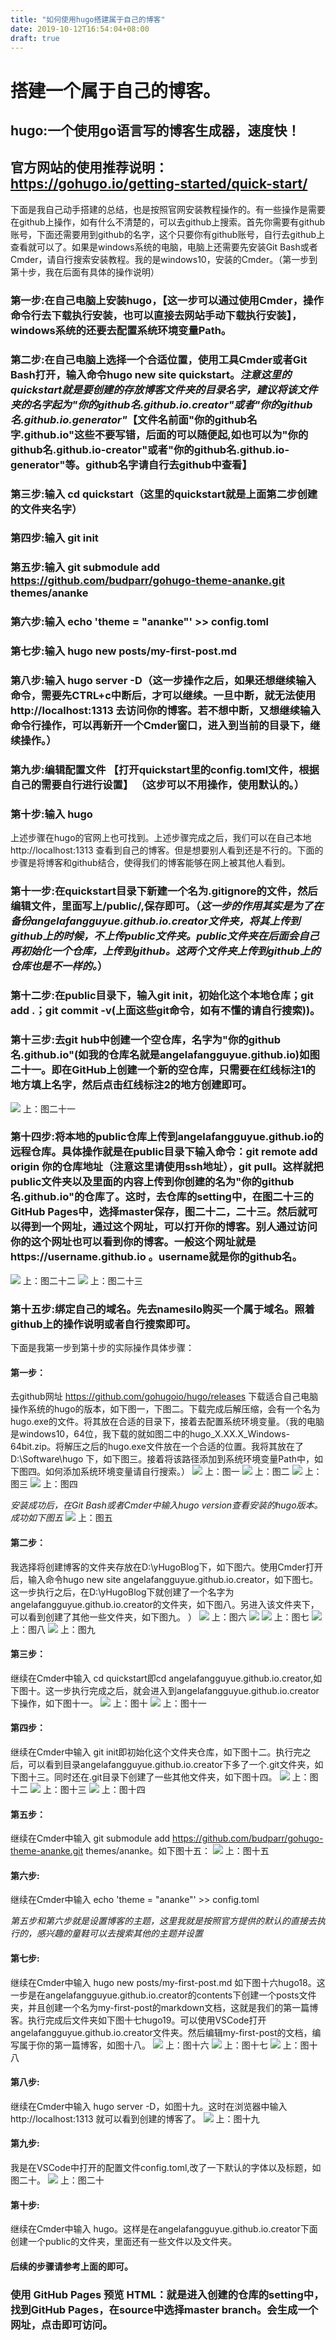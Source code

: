 ```yaml
---
title: "如何使用hugo搭建属于自己的博客"
date: 2019-10-12T16:54:04+08:00
draft: true
---
```

# 搭建一个属于自己的博客。
## hugo:一个使用go语言写的博客生成器，速度快！
## 官方网站的使用推荐说明：https://gohugo.io/getting-started/quick-start/
下面是我自己动手搭建的总结，也是按照官网安装教程操作的。有一些操作是需要在github上操作，如有什么不清楚的，可以去github上搜索。首先你需要有github账号，下面还需要用到github的名字，这个只要你有github账号，自行去github上查看就可以了。如果是windows系统的电脑，电脑上还需要先安装Git Bash或者Cmder，请自行搜索安装教程。我的是windows10，安装的Cmder。（第一步到第十步，我在后面有具体的操作说明）
### 第一步:在自己电脑上安装hugo，【这一步可以通过使用Cmder，操作命令行去下载执行安装，也可以直接去网站手动下载执行安装】，windows系统的还要去配置系统环境变量Path。
### 第二步:在自己电脑上选择一个合适位置，使用工具Cmder或者Git Bash打开，输入命令hugo new site quickstart。*注意这里的quickstart就是要创建的存放博客文件夹的目录名字，建议将该文件夹的名字起为"你的github名.github.io.creator"或者"你的github名.github.io.generator"*【文件名前面"你的github名字.github.io"这些不要写错，后面的可以随便起,如也可以为"你的github名.github.io-creator"或者"你的github名.github.io-generator"等。github名字请自行去github中查看】
### 第三步:输入 cd quickstart（这里的quickstart就是上面第二步创建的文件夹名字）
### 第四步:输入 git init
### 第五步:输入 git submodule add https://github.com/budparr/gohugo-theme-ananke.git themes/ananke
### 第六步:输入 echo 'theme = "ananke"' >> config.toml
### 第七步:输入 hugo new posts/my-first-post.md
### 第八步:输入 hugo server -D（这一步操作之后，如果还想继续输入命令，需要先CTRL+c中断后，才可以继续。一旦中断，就无法使用http://localhost:1313 去访问你的博客。若不想中断，又想继续输入命令行操作，可以再新开一个Cmder窗口，进入到当前的目录下，继续操作。）
### 第九步:编辑配置文件 【打开quickstart里的config.toml文件，根据自己的需要自行进行设置】 （这步可以不用操作，使用默认的。）
### 第十步:输入 hugo
上述步骤在hugo的官网上也可找到。上述步骤完成之后，我们可以在自己本地http://localhost:1313 查看到自己的博客。但是想要别人看到还是不行的。下面的步骤是将博客和github结合，使得我们的博客能够在网上被其他人看到。
### 第十一步:在quickstart目录下新建一个名为.gitignore的文件，然后编辑文件，里面写上/public/,保存即可。（*这一步的作用其实是为了在备份angelafangguyue.github.io.creator文件夹，将其上传到github上的时候，不上传public文件夹。public文件夹在后面会自己再初始化一个仓库，上传到github。这两个文件夹上传到github上的仓库也是不一样的。*）
### 第十二步:在public目录下，输入git init，初始化这个本地仓库；git add .；git commit -v(上面这些git命令，如有不懂的请自行搜索))。
### 第十三步:去git hub中创建一个空仓库，名字为"你的github名.github.io"(如我的仓库名就是angelafangguyue.github.io)如图二十一。即在GitHub上创建一个新的空仓库，只需要在红线标注1的地方填上名字，然后点击红线标注2的地方创建即可。
![](/images/createHugo/hugo23.PNG)
上：图二十一
### 第十四步:将本地的public仓库上传到angelafangguyue.github.io的远程仓库。具体操作就是在public目录下输入命令：git remote add origin 你的仓库地址（注意这里请使用ssh地址），git pull。这样就把public文件夹以及里面的内容上传到你创建的名为"你的github名.github.io"的仓库了。这时，去仓库的setting中，在图二十三的GitHub Pages中，选择master保存，图二十二，二十三。然后就可以得到一个网址，通过这个网址，可以打开你的博客。别人通过访问你的这个网址也可以看到你的博客。一般这个网址就是https://username.github.io 。username就是你的github名。
![](/images/createHugo/hugo24.PNG)
上：图二十二
![](/images/createHugo/hugo25.png)
上：图二十三
### 第十五步:绑定自己的域名。先去namesilo购买一个属于域名。照着github上的操作说明或者自行搜索即可。
下面是我第一步到第十步的实际操作具体步骤：
#### 第一步：
去github网址 https://github.com/gohugoio/hugo/releases 下载适合自己电脑操作系统的hugo的版本，如下图一，下图二。下载完成后解压缩，会有一个名为hugo.exe的文件。将其放在合适的目录下，接着去配置系统环境变量。（我的电脑是windows10，64位，我下载的就如图二中的hugo_X.XX.X_Windows-64bit.zip。将解压之后的hugo.exe文件放在一个合适的位置。我将其放在了D:\Software\hugo 下，如下图三。接着将该路径添加到系统环境变量Path中，如下图四。如何添加系统环境变量请自行搜索。）
![](/images/createHugo/hugo1.PNG)
上：图一
![](/images/createHugo/hugo2.PNG)
上：图二
![](/images/createHugo/hugo3.PNG)
上：图三
![](/images/createHugo/hugo4.PNG)
上：图四

*安装成功后，在Git Bash或者Cmder中输入hugo version查看安装的hugo版本。成功如下图五*
![](/images/createHugo/hugo7.png)
上：图五
#### 第二步：
我选择将创建博客的文件夹存放在D:\yHugoBlog下，如下图六。使用Cmder打开后，输入命令hugo new site angelafangguyue.github.io.creator，如下图七。这一步执行之后，在D:\yHugoBlog下就创建了一个名字为angelafangguyue.github.io.creator的文件夹，如下图八。另进入该文件夹下，可以看到创建了其他一些文件夹，如下图九。 ）
![](/images/createHugo/hugo6.png)
上：图六
![](/images/createHugo/hugo8.png)
![](/images/createHugo/hugo9.PNG)
上：图七
![](/images/createHugo/hugo10.png)
上：图八
![](/images/createHugo/hugo13.PNG)
上：图九
#### 第三步：
继续在Cmder中输入 cd quickstart即cd angelafangguyue.github.io.creator,如下图十。这一步执行完成之后，就会进入到angelafangguyue.github.io.creator下操作，如下图十一。
![](/images/createHugo/hugo11.png)
上：图十
![](/images/createHugo/hugo12.png)
上：图十一
#### 第四步：
继续在Cmder中输入 git init即初始化这个文件夹仓库，如下图十二。执行完之后，可以看到目录angelafangguyue.github.io.creator下多了一个.git文件夹，如下图十三。同时还在.git目录下创建了一些其他文件夹，如下图十四。
![](/images/createHugo/hugo14.png)
上：图十二
![](/images/createHugo/hugo15.PNG)
上：图十三
![](/images/createHugo/hugo16.PNG)
上：图十四
#### 第五步：
继续在Cmder中输入 git submodule add https://github.com/budparr/gohugo-theme-ananke.git themes/ananke。如下图十五：
![](/images/createHugo/hugo17.png)
上：图十五
#### 第六步:
继续在Cmder中输入 echo 'theme = "ananke"' >> config.toml

*第五步和第六步就是设置博客的主题，这里我就是按照官方提供的默认的直接去执行的，感兴趣的童鞋可以去搜索其他的主题并设置*
#### 第七步:
继续在Cmder中输入 hugo new posts/my-first-post.md 如下图十六hugo18。这一步是在angelafangguyue.github.io.creator的contents下创建一个posts文件夹，并且创建一个名为my-first-post的markdown文档，这就是我们的第一篇博客。执行完成后文件夹如下图十七hugo19。可以使用VSCode打开angelafangguyue.github.io.creator文件夹。然后编辑my-first-post的文档，编写属于你的第一篇博客，如图十八。
![](/images/createHugo/hugo18.png)
上：图十六
![](/images/createHugo/hugo19.PNG)
上：图十七
![](/images/createHugo/hugo20.png)
上：图十八
#### 第八步:
继续在Cmder中输入 hugo server -D，如图十九。这时在浏览器中输入http://localhost:1313 就可以看到创建的博客了。
![](/images/createHugo/hugo21.png)
上：图十九
#### 第九步:
我是在VSCode中打开的配置文件config.toml,改了一下默认的字体以及标题，如图二十。
![](/images/createHugo/hugo22.PNG)
上：图二十
#### 第十步:
继续在Cmder中输入 hugo。这样是在angelafangguyue.github.io.creator下面创建一个public的文件夹，里面还有一些文件以及文件夹。
#### 后续的步骤请参考上面的即可。

### 使用 GitHub Pages 预览 HTML：就是进入创建的仓库的setting中，找到GitHub Pages，在source中选择master branch。会生成一个网址，点击即可访问。